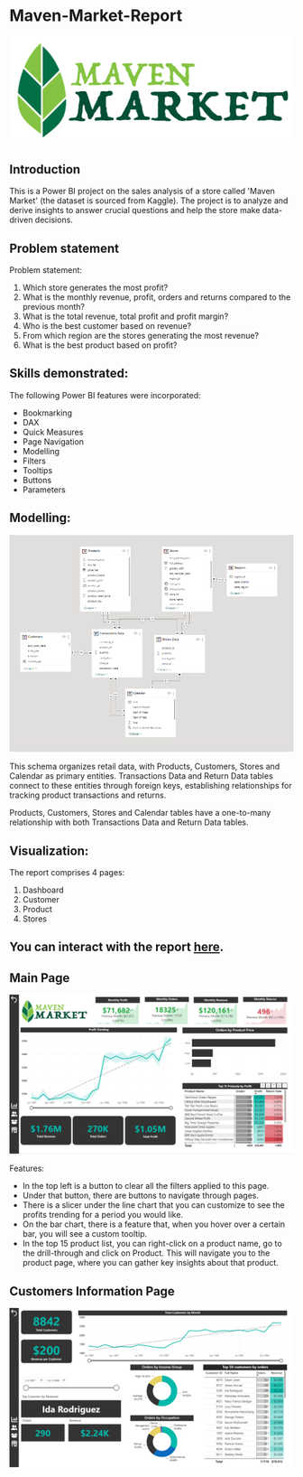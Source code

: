 # Maven-Market-Report

![](Maven_Market.png)

## Introduction 
This is a Power BI project on the sales analysis of a store called 'Maven Market' (the dataset is sourced from Kaggle). 
The project is to analyze and derive insights to answer crucial questions and help the store make data-driven decisions.

## Problem statement

Problem statement:
1. Which store generates the most profit?
2. What is the monthly revenue, profit, orders and returns compared to the previous month?
3. What is the total revenue, total profit and profit margin?
4. Who is the best customer based on revenue?
5. From which region are the stores generating the most revenue?
6. What is the best product based on profit?

## Skills demonstrated:

The following Power BI features were incorporated:

- Bookmarking
- DAX
- Quick Measures
- Page Navigation
- Modelling 
- Filters
- Tooltips
- Buttons
- Parameters

## Modelling:
![](MMR_diagram.png)

This schema organizes retail data, with Products, Customers, Stores and Calendar as primary entities.
Transactions Data and Return Data tables connect to these entities through foreign keys, establishing relationships for tracking product transactions and returns.

Products, Customers, Stores and Calendar tables have a one-to-many relationship with both Transactions Data and Return Data tables.

## Visualization:

The report comprises 4 pages:
1. Dashboard
2. Customer
3. Product
4. Stores

You can interact with the report [here](https://app.powerbi.com/groups/me/reports/c63c115c-8edf-4899-ac4b-9a4dd27cf513/ReportSection?experience=power-bi).
---
## Main Page
![](mainpagenew.png)

Features:
- In the top left is a button to clear all the filters applied to this page.
- Under that button, there are buttons to navigate through pages.
- There is a slicer under the line chart that you can customize to see the profits trending for a period you would like.
- On the bar chart, there is a feature that, when you hover over a certain bar, you will see a custom tooltip.
- In the top 15 product list, you can right-click on a product name, go to the drill-through and click on Product. This will navigate you to the product page, where you can gather key insights about that product.

## Customers Information Page
![](customer.png)
